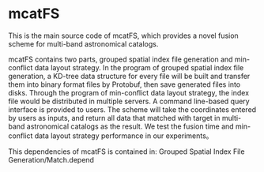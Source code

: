 # mcatFS
This is the main source code of mcatFS, which provides a novel fusion scheme for multi-band astronomical catalogs.

mcatFS contains two parts, grouped spatial index file generation and min-conflict data layout strategy. In the program of grouped spatial index file generation, a KD-tree data structure for every file will be built and transfer them into binary format files by Protobuf, then save generated files into disks. Through the program of min-conflict data layout strategy, the index file would be distributed in multiple servers. A command line-based query interface is provided to users. The scheme will take the coordinates entered by users as inputs, and return all data that matched with target in multi-band astronomical catalogs as the result. We test the fusion time and min-conflict data layout strategy performance in our experiments。

This dependencies of mcatFS is contained in: Grouped Spatial Index File Generation/Match.depend
